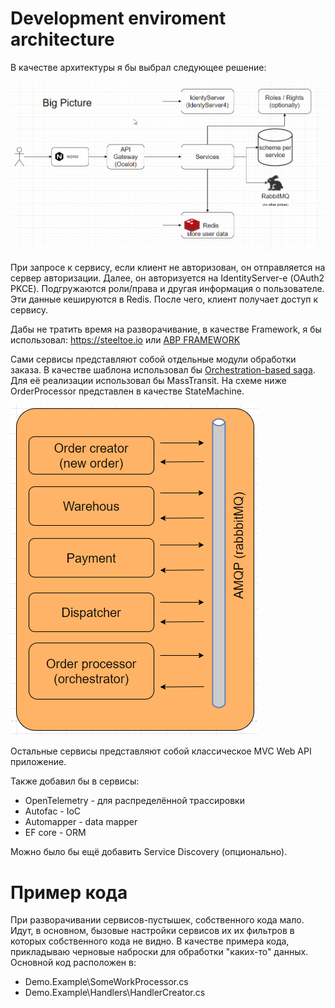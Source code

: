 # Development enviroment architecture
В качестве архитектуры я бы выбрал следующее решение:

![alt tag](/sourcers/big_picture.png "Development enviroment architecture")​

При запросе к сервису, если клиент не авторизован, он отправляется на сервер авторизации. Далее, он авторизуется на IdentityServer-е (OAuth2 PKCE). Подгружаются роли/права и другая информация о пользователе. Эти данные кешируются в Redis. После чего, клиент получает доступ к сервису.

Дабы не тратить время на разворачивание, в качестве Framework, я бы использовал: https://steeltoe.io или [ABP FRAMEWORK](https://docs.abp.io/en/abp/latest/Samples/Microservice-Demo)

Сами сервисы представляют собой отдельные модули обработки заказа. В качестве шаблона использовал бы [Orchestration-based saga](https://microservices.io/patterns/data/saga.html). Для её реализации использовал бы MassTransit. На схеме ниже OrderProcessor представлен в качестве StateMachine.

![alt tag](/sourcers/services1.png "Services")​

Остальные сервисы представляют собой классическое MVC Web API приложение. 

Также добавил бы в сервисы:
* OpenTelemetry - для распределённой трассировки
* Autofac - IoC
* Automapper - data mapper
* EF core - ORM

Можно было бы ещё добавить Service Discovery (опционально).

# Пример кода
При разворачивании сервисов-пустышек, собственного кода мало. Идут, в основном, бызовые настройки сервисов их их фильтров в которых собственного кода не видно.
В качестве примера кода, прикладываю черновые наброски для обработки "каких-то" данных. 
Основной код расположен в:
* Demo.Example\SomeWorkProcessor.cs 
* Demo.Example\Handlers\HandlerCreator.cs 
